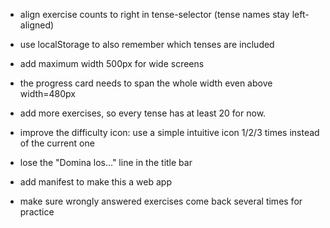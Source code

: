 - align exercise counts to right in tense-selector (tense names stay left-aligned)
- use localStorage to also remember which tenses are included
- add maximum width 500px for wide screens
- the progress card needs to span the whole width even above width=480px

- add more exercises, so every tense has at least 20 for now.
- improve the difficulty icon: use a simple intuitive icon 1/2/3 times instead of the current one
- lose the "Domina los…" line in the title bar
- add manifest to make this a web app
- make sure wrongly answered exercises come back several times for practice
